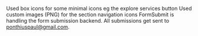 Used box icons for some minimal icons eg the explore services button
Used custom images (PNG) for the section navigation icons
FormSubmit is handling the form submission backend. All submissions get sent to ponthiuspaul@gmail.com.
